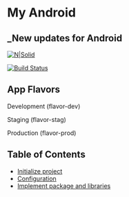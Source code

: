 # My Android
## _New updates for Android

[![N|Solid](https://cldup.com/dTxpPi9lDf.thumb.png)](https://nodesource.com/products/nsolid)

[![Build Status](https://travis-ci.org/joemccann/dillinger.svg?branch=master)](https://travis-ci.org/joemccann/dillinger)

## App Flavors

Development (flavor-dev)

Staging (flavor-stag)

Production (flavor-prod)

## Table of Contents

- [Initialize project](#initialize-project)
- [Configuration](#configuration)
- [Implement package and libraries](#implement-package-and-libraries)
